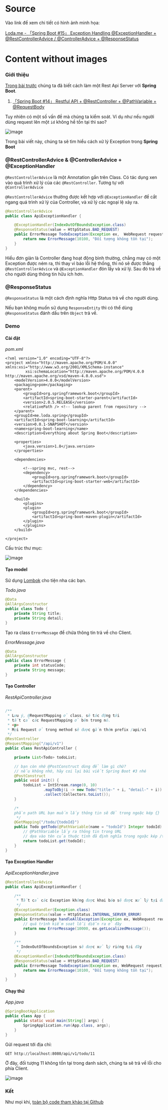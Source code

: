 # Source
Vào link để xem chi tiết có hình ảnh minh họa:

[Loda.me - 「Spring Boot #15」 Exception Handling @ExceptionHandler + @RestControllerAdvice / @ControllerAdvice + @ResponseStatus][loda-link]

[loda-link]: https://loda.me/spring-boot-15-exception-handling-exception-handler-rest-controller-advice-controller-advice-response-status-loda1558838525127

# Content without images

### Giới thiệu

[Trong bài trước][link-spring-boot-14] chúng ta đã biết cách làm một Rest Api Server với **Spring Boot**.

1. [「Spring Boot #14」 Restful API + @RestController + @PathVariable + @RequestBody][link-spring-boot-14]

Tuy nhiên có một số vấn đề mà chúng ta kiểm soát. Ví dụ như nếu người dùng request lên một `id` không hề tồn tại thì sao?

![image](https://github.com/user-attachments/assets/7414b2bd-3674-4065-9d7b-0290a4a62535)

Trong bài viết này, chúng ta sẽ tìm hiểu cách xử lý Exception trong **Spring Boot**

### @RestControllerAdvice & @ControllerAdvice + @ExceptionHandler

`@RestControllerAdvice` là một Annotation gắn trên Class. Có tác dụng xen vào quá trình xử lý của các
`@RestController`. Tương tự với `@ControllerAdvice`

`@RestControllerAdvice` thường được kết hợp với `@ExceptionHandler` để cắt ngang quá trình xử lý của Controller, và xử lý các ngoại lệ xảy ra.

```java
@RestControllerAdvice
public class ApiExceptionHandler {

    @ExceptionHandler(IndexOutOfBoundsException.class)
    @ResponseStatus(value = HttpStatus.BAD_REQUEST)
    public ErrorMessage TodoException(Exception ex,  WebRequest request) {
        return new ErrorMessage(10100, "Đối tượng không tồn tại");
    }
}
```

Hiểu đơn giản là Controller đang hoạt động bình thường, chẳng may có một Exception được ném ra, thì thay vì báo lỗi hệ thống, thì nó sẽ được thằng `@RestControllerAdvice` và `@ExceptionHandler` đón lấy và xử lý. Sau đó trả về cho người dùng thông tin hữu ích hơn.

### @ResponseStatus
`@ResponseStatus` là một cách định nghĩa Http Status trả về cho người dùng. 

Nếu bạn không muốn sử dụng `ResponseEntity` thì có thể dùng `@ResponseStatus` đánh dấu trên `Object` trả về.

### Demo

#### Cài đặt
_pom.xml_

```
<?xml version="1.0" encoding="UTF-8"?>
<project xmlns="http://maven.apache.org/POM/4.0.0" xmlns:xsi="http://www.w3.org/2001/XMLSchema-instance"
         xsi:schemaLocation="http://maven.apache.org/POM/4.0.0 http://maven.apache.org/xsd/maven-4.0.0.xsd">
    <modelVersion>4.0.0</modelVersion>
    <packaging>pom</packaging>
    <parent>
        <groupId>org.springframework.boot</groupId>
        <artifactId>spring-boot-starter-parent</artifactId>
        <version>2.0.5.RELEASE</version>
        <relativePath /> <!-- lookup parent from repository -->
    </parent>
    <groupId>me.loda.spring</groupId>
    <artifactId>spring-boot-learning</artifactId>
    <version>0.0.1-SNAPSHOT</version>
    <name>spring-boot-learning</name>
    <description>Everything about Spring Boot</description>

    <properties>
        <java.version>1.8</java.version>
    </properties>

    <dependencies>

        <!--spring mvc, rest-->
        <dependency>
            <groupId>org.springframework.boot</groupId>
            <artifactId>spring-boot-starter-web</artifactId>
        </dependency>
    </dependencies>

    <build>
        <plugins>
        <plugin>
            <groupId>org.springframework.boot</groupId>
            <artifactId>spring-boot-maven-plugin</artifactId>
        </plugin>
        </plugins>
    </build>

</project>
```

Cấu trúc thư mục:

![image](https://github.com/user-attachments/assets/cf409d00-e4db-4eb6-954b-c79bd5dd7dc5)

#### Tạo model

Sử dụng [Lombok][link-lombok] cho tiện nha các bạn.

_Todo.java_
```java
@Data
@AllArgsConstructor
public class Todo {
    private String title;
    private String detail;
}

```

Tạo ra class `ErrorMessage` để chứa thông tin trả về cho Client.

_ErrorMessage.java_
```java
@Data
@AllArgsConstructor
public class ErrorMessage {
    private int statusCode;
    private String message;
}
```

#### Tạo Controller

_RestApiController.java_
```java

/**
 * Lưu ý, @RequestMapping ở class, sẽ tác động tới
 * tất cả các RequestMapping ở bên trong nó.
 * <p>
 * Mọi Request ở trong method sẽ được gắn thêm prefix /api/v1
 */
@RestController
@RequestMapping("/api/v1")
public class RestApiController {

    private List<Todo> todoList;

    // bạn còn nhớ @PostConstruct dùng để làm gì chứ?
    // nếu không nhớ, hãy coi lại bài viết Spring Boot #3 nhé
    @PostConstruct
    public void init() {
        todoList = IntStream.range(0, 10)
                 .mapToObj(i -> new Todo("title-" + i, "detail-" + i))
                 .collect(Collectors.toList());
    }

    /*
    phần path URL bạn muốn lấy thông tin sẽ để trong ngoặc kép {}
     */
    @GetMapping("/todo/{todoId}")
    public Todo getTodo(@PathVariable(name = "todoId") Integer todoId) {
        // @PathVariable lấy ra thông tin trong URL
        // dựa vào tên của thuộc tính đã định nghĩa trong ngoặc kép /todo/{todoId}
        return todoList.get(todoId);
    }
}

```

#### Tạo Exception Handler

_ApiExceptionHandler.java_

```java
@RestControllerAdvice
public class ApiExceptionHandler {

    /**
     * Tất cả các Exception không được khai báo sẽ được xử lý tại đây
     */
    @ExceptionHandler(Exception.class)
    @ResponseStatus(value = HttpStatus.INTERNAL_SERVER_ERROR)
    public ErrorMessage handleAllException(Exception ex, WebRequest request) {
        // quá trình kiểm soat lỗi diễn ra ở đây
        return new ErrorMessage(10000, ex.getLocalizedMessage());
    }

    /**
     * IndexOutOfBoundsException sẽ được xử lý riêng tại đây
     */
    @ExceptionHandler(IndexOutOfBoundsException.class)
    @ResponseStatus(value = HttpStatus.BAD_REQUEST)
    public ErrorMessage TodoException(Exception ex, WebRequest request) {
        return new ErrorMessage(10100, "Đối tượng không tồn tại");
    }
}

```

#### Chạy thử

_App.java_

```java
@SpringBootApplication
public class App {
    public static void main(String[] args) {
        SpringApplication.run(App.class, args);
    }
}
```

Gửi request tới địa chỉ:

```
GET http://localhost:8080/api/v1/todo/11
```

Ở đây, đối tượng 11 không tồn tại trong danh sách, chúng ta sẽ trả về lỗi cho phía Client.

![image](https://github.com/user-attachments/assets/55fc39df-e9f0-442f-b6ec-58e18eaf17cc)

### Kết

Như mọi khi, [toàn bộ code tham khảo tại Github][link-github]
<a class="btn btn-icon btn-github mr-1" target="_blank" href="https://github.com/TranDatk/spring-boot-learning">
<i class="fab fa-github"></i>
</a>

[link-lombok]: https://loda.me/general-huong-dan-su-dung-lombok-giup-code-java-nhanh-hon-69-loda1552789752787/
[link-github]: https://github.com/loda-kun/spring-boot-learning
[link-spring-boot-14]: https://loda.me/spring-boot-14-restful-api-rest-controller-path-variable-request-body-loda1558775921707
